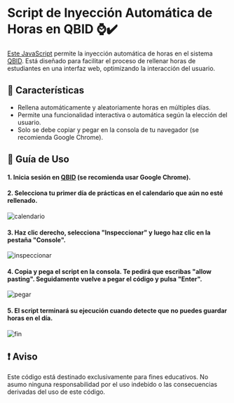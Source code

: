 # Script de Inyección Automática de Horas en QBID ⌚✔️ 

[Este JavaScript](./auto-fill-qbid.js) permite la inyección automática de horas en el sistema [QBID](https://www.empresaiformacio.org/sBid). Está diseñado para facilitar el proceso de rellenar horas de estudiantes en una interfaz web, optimizando la interacción del usuario.

## 📄 Características 

- Rellena automáticamente y aleatoriamente horas en múltiples días.
- Permite una funcionalidad interactiva o automática según la elección del usuario.
- Solo se debe copiar y pegar en la consola de tu navegador (se recomienda Google Chrome).

## 📑 Guía de Uso

#### 1. Inicia sesión en [QBID](https://www.empresaiformacio.org/sBid) (se recomienda usar Google Chrome).
#### 2. Selecciona tu primer día de prácticas en el calendario que aún no esté rellenado.
![calendario](https://github.com/user-attachments/assets/17fa27cf-8aab-4cb6-b9bb-2664c4d7d9af)

#### 3. Haz clic derecho, selecciona "Inspeccionar" y luego haz clic en la pestaña "Console".
![inspeccionar](https://github.com/user-attachments/assets/fe984978-d704-4e47-9787-28eda4d2cd97)

#### 4. Copia y pega el script en la consola. Te pedirá que escribas "allow pasting". Seguidamente vuelve a pegar el código y pulsa "Enter".
![pegar](https://github.com/user-attachments/assets/9cc50b91-b25b-4be5-9416-20166a9d3e92)

#### 5. El script terminará su ejecución cuando detecte que no puedes guardar horas en el día.
![fin](https://github.com/user-attachments/assets/945979db-bc3c-4b81-b3ae-bc5462306ee6)

## ❗ Aviso

Este código está destinado exclusivamente para fines educativos. No asumo ninguna responsabilidad por el uso indebido o las consecuencias derivadas del uso de este código.
